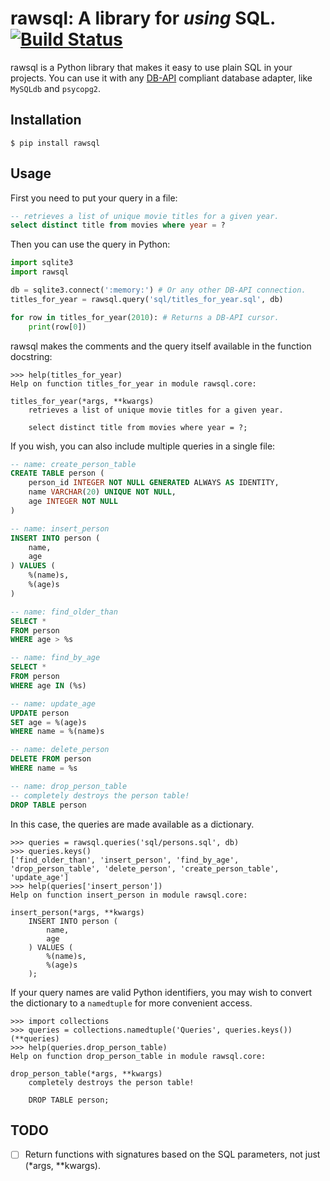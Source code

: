 # rawsql: A library for *using* SQL. [![Build Status](https://travis-ci.org/zacharydenton/rawsql.svg)](https://travis-ci.org/zacharydenton/rawsql)

rawsql is a Python library that makes it easy to use plain SQL in your projects. You can use it with any [DB-API](https://www.python.org/dev/peps/pep-0249/) compliant database adapter, like `MySQLdb` and `psycopg2`.

## Installation

```shell
$ pip install rawsql
```

## Usage

First you need to put your query in a file:

```sql
-- retrieves a list of unique movie titles for a given year.
select distinct title from movies where year = ?
```

Then you can use the query in Python:

```python
import sqlite3
import rawsql

db = sqlite3.connect(':memory:') # Or any other DB-API connection.
titles_for_year = rawsql.query('sql/titles_for_year.sql', db)

for row in titles_for_year(2010): # Returns a DB-API cursor.
    print(row[0])
```

rawsql makes the comments and the query itself available in the function docstring:

```pycon
>>> help(titles_for_year)
Help on function titles_for_year in module rawsql.core:

titles_for_year(*args, **kwargs)
    retrieves a list of unique movie titles for a given year.

    select distinct title from movies where year = ?;
```

If you wish, you can also include multiple queries in a single file:

```sql
-- name: create_person_table
CREATE TABLE person (
    person_id INTEGER NOT NULL GENERATED ALWAYS AS IDENTITY,
    name VARCHAR(20) UNIQUE NOT NULL,
    age INTEGER NOT NULL
)

-- name: insert_person
INSERT INTO person (
    name,
    age
) VALUES (
    %(name)s,
    %(age)s
)

-- name: find_older_than
SELECT *
FROM person
WHERE age > %s

-- name: find_by_age
SELECT *
FROM person
WHERE age IN (%s)

-- name: update_age
UPDATE person
SET age = %(age)s
WHERE name = %(name)s

-- name: delete_person
DELETE FROM person
WHERE name = %s

-- name: drop_person_table
-- completely destroys the person table!
DROP TABLE person
```

In this case, the queries are made available as a dictionary.

```pycon
>>> queries = rawsql.queries('sql/persons.sql', db)
>>> queries.keys()
['find_older_than', 'insert_person', 'find_by_age', 'drop_person_table', 'delete_person', 'create_person_table', 'update_age']
>>> help(queries['insert_person'])
Help on function insert_person in module rawsql.core:

insert_person(*args, **kwargs)
    INSERT INTO person (
        name,
        age
    ) VALUES (
        %(name)s,
        %(age)s
    );
```

If your query names are valid Python identifiers, you may wish to convert the dictionary to a `namedtuple` for more convenient access.

```pycon
>>> import collections
>>> queries = collections.namedtuple('Queries', queries.keys())(**queries)
>>> help(queries.drop_person_table)
Help on function drop_person_table in module rawsql.core:

drop_person_table(*args, **kwargs)
    completely destroys the person table!

    DROP TABLE person;
```

## TODO

- [ ] Return functions with signatures based on the SQL parameters, not just (\*args, \*\*kwargs).
